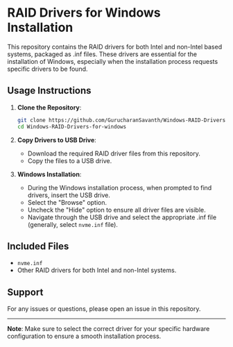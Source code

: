 # RAID Drivers for Windows Installation

This repository contains the RAID drivers for both Intel and non-Intel based systems, packaged as .inf files. These drivers are essential for the installation of Windows, especially when the installation process requests specific drivers to be found.

## Usage Instructions
1. **Clone the Repository**:
   ```bash
   git clone https://github.com/GurucharanSavanth/Windows-RAID-Drivers-for-windows.git
   cd Windows-RAID-Drivers-for-windows

2. **Copy Drivers to USB Drive**:
   - Download the required RAID driver files from this repository.
   - Copy the files to a USB drive.

3. **Windows Installation**:
   - During the Windows installation process, when prompted to find drivers, insert the USB drive.
   - Select the "Browse" option.
   - Uncheck the "Hide" option to ensure all driver files are visible.
   - Navigate through the USB drive and select the appropriate .inf file (generally, select `nvme.inf` file).

## Included Files

- `nvme.inf`
- Other RAID drivers for both Intel and non-Intel systems.

## Support

For any issues or questions, please open an issue in this repository.

---

**Note**: Make sure to select the correct driver for your specific hardware configuration to ensure a smooth installation process.
